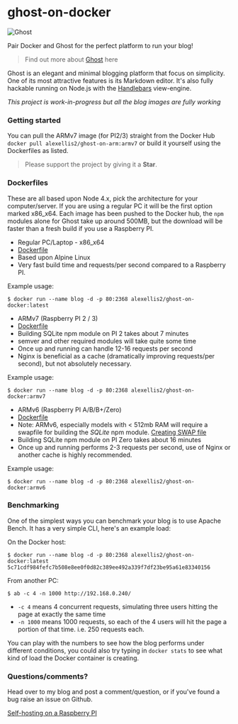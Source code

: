 # ghost-on-docker

![Ghost](https://raw.githubusercontent.com/alexellis/ghost-on-docker/master/static/ghost_small.png)

Pair Docker and Ghost for the perfect platform to run your blog!

> Find out more about [Ghost](https://ghost.org) here

Ghost is an elegant and minimal blogging platform that focus on simplicity. One of its most attractive features is its Markdown editor. It's also fully hackable running on Node.js with the [Handlebars](http://handlebarsjs.com) view-engine.

*This project is work-in-progress but all the blog images are fully working*

### Getting started

You can pull the ARMv7 image (for PI2/3) straight from the Docker Hub `docker pull alexellis2/ghost-on-arm:armv7` or build it yourself using the Dockerfiles as listed.

> Please support the project by giving it a **Star**.

### Dockerfiles

These are all based upon Node 4.x, pick the architecture for your computer/server. If you are using a regular PC it will be the first option marked x86_x64. Each image has been pushed to the Docker hub, the `npm` modules alone for Ghost take up around 500MB, but the download will be faster than a fresh build if you use a Raspberry PI.

* Regular PC/Laptop - x86_x64
 * [Dockerfile](https://github.com/alexellis/ghost-on-docker/blob/master/x86_64/Dockerfile)
  * Based upon Alpine Linux
  * Very fast build time and requests/per second compared to a Raspberry PI.

Example usage:

```
$ docker run --name blog -d -p 80:2368 alexellis2/ghost-on-docker:latest
```

* ARMv7 (Raspberry PI 2 / 3)
 * [Dockerfile](https://github.com/alexellis/ghost-on-docker/blob/master/ARMv7/Dockerfile)
 * Building SQLite npm module on PI 2 takes about 7 minutes
 * semver and other required modules will take quite some time
 * Once up and running can handle 12-16 requests per second
 * Nginx is beneficial as a cache (dramatically improving requests/per second), but not absolutely necessary.

 Example usage:

 ```
 $ docker run --name blog -d -p 80:2368 alexellis2/ghost-on-docker:armv7
 ```

* ARMv6 (Raspberry PI A/B/B+/Zero)
 * [Dockerfile](https://github.com/alexellis/ghost-on-docker/blob/master/ARMv6/Dockerfile)
 * Note: ARMv6, especially models with < 512mb RAM will require a swapfile for building the *SQLite* npm module. [Creating SWAP file](https://wiki.archlinux.org/index.php/swap)
 * Building SQLite npm module on PI Zero takes about 16 minutes
 * Once up and running performs 2-3 requests per second, use of Nginx or another cache is highly recommended.

Example usage:

```
$ docker run --name blog -d -p 80:2368 alexellis2/ghost-on-docker:armv6
```

### Benchmarking

One of the simplest ways you can benchmark your blog is to use Apache Bench. It has a very simple CLI, here's an example load:

On the Docker host:

```
$ docker run --name blog -d -p 80:2368 alexellis2/ghost-on-docker:latest
5c71cdf984fefc7b508e8ee0f0d82c389ee492a339f7df23be95a61e83340156
```

From another PC:

```
$ ab -c 4 -n 1000 http://192.168.0.240/
```

* `-c 4` means 4 concurrent requests, simulating three users hitting the page at exactly the same time
* `-n 1000` means 1000 requests, so each of the 4 users will hit the page a portion of that time. i.e. 250 requests each.

You can play with the numbers to see how the blog performs under different conditions, you could also try typing in `docker stats` to see what kind of load the Docker container is creating.

### Questions/comments?

Head over to my blog and post a comment/question, or if you've found a bug raise an issue on Github.

[Self-hosting on a Raspberry PI](http://blog.alexellis.io/self-hosting-on-a-pi/)
